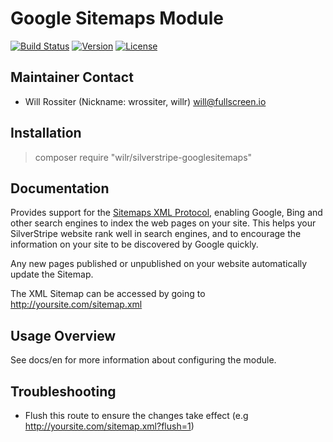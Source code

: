 # Google Sitemaps Module

[![Build Status](http://img.shields.io/travis/wilr/silverstripe-googlesitemaps.svg?style=flat-square)](http://travis-ci.org/wilr/silverstripe-googlesitemaps)
[![Version](http://img.shields.io/packagist/v/wilr/silverstripe-googlesitemaps.svg?style=flat-square)](https://packagist.org/packages/wilr/silverstripe-googlesitemaps)
[![License](http://img.shields.io/packagist/l/wilr/silverstripe-googlesitemaps.svg?style=flat-square)](LICENSE.md)

## Maintainer Contact

* Will Rossiter (Nickname: wrossiter, willr) <will@fullscreen.io>

## Installation

> composer require "wilr/silverstripe-googlesitemaps"

## Documentation

Provides support for the [Sitemaps XML Protocol](http://www.sitemaps.org/protocol.html),
enabling Google, Bing and other search engines to index the web pages on your
site. This helps your SilverStripe website rank well in search engines, and to
encourage the information on your site to be discovered by Google quickly.

Any new pages published or unpublished on your website automatically update the
Sitemap.

The XML Sitemap can be accessed by going to http://yoursite.com/sitemap.xml

## Usage Overview

See docs/en for more information about configuring the module.

## Troubleshooting

* Flush this route to ensure the changes take effect (e.g http://yoursite.com/sitemap.xml?flush=1)
